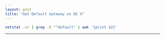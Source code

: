 ```yaml
---
layout: post
title: "Get Default Gateway on OS X"
---
```


```bash
netstat -nr | grep -E "^default" | awk '{print $2}'
```

---
